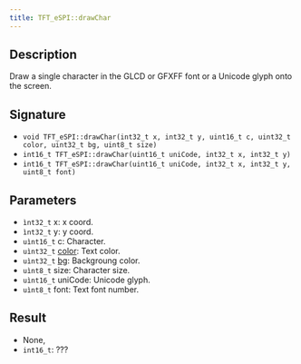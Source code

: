```yaml
---
title: TFT_eSPI::drawChar 
---
```


## Description

Draw a single character in the GLCD or GFXFF font or a Unicode glyph onto the screen.

## Signature

* `void TFT_eSPI::drawChar(int32_t x, int32_t y, uint16_t c, uint32_t color, uint32_t bg, uint8_t size)`
* `int16_t TFT_eSPI::drawChar(uint16_t uniCode, int32_t x, int32_t y)`
* `int16_t TFT_eSPI::drawChar(uint16_t uniCode, int32_t x, int32_t y, uint8_t font)`

## Parameters

* `ìnt32_t` x: x coord.
* `ìnt32_t` y: y coord.
* `uìnt16_t` c: Character.
* `uìnt32_t` [color](../colors.md): Text color.
* `uìnt32_t` [bg](../colors.md): Backgroung color.
* `uìnt8_t` size: Character size.
* `uìnt16_t` uniCode: Unicode glyph.
* `uìnt8_t` font: Text font number.

## Result

* None,
* `int16_t`: ???

<!--
## Example

Cpp example of method in the context. Including all needed `#include`

``` cpp
#include <TFT_eSPI.h>

```
-->